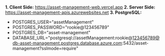 **1. Client Side:** https://asset-management-web.vercel.app
**2. Server Side:** https://asset-management-apis.azurewebsites.net
**3. PostgreSQL:** 
- POSTGRES_USER="assetManagement"
- POSTGRES_PASSWORD="rookie@123456789"
- POSTGRES_DB="asset-management"
- DATABASE_URL="postgresql://assetManagement:rookie@123456789@db-asset-management.postgres.database.azure.com:5432/asset-management?sslmode=require"

